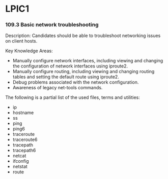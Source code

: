 # LPIC1

### 109.3 Basic network troubleshooting

Description: Candidates should be able to troubleshoot networking issues on client hosts.

Key Knowledge Areas:
  * Manually configure network interfaces, including viewing and changing the configuration of network interfaces using iproute2.
  * Manually configure routing, including viewing and changing routing tables and setting the default route using iproute2.
  *  Debug problems associated with the network configuration.
  * Awareness of legacy net-tools commands.

The following is a partial list of the used files, terms and utilities:
  * ip
  * hostname
  * ss
  * ping
  * ping6
  * traceroute
  * traceroute6
  * tracepath
  * tracepath6
  * netcat
  * ifconfig
  * netstat
  * route
 
